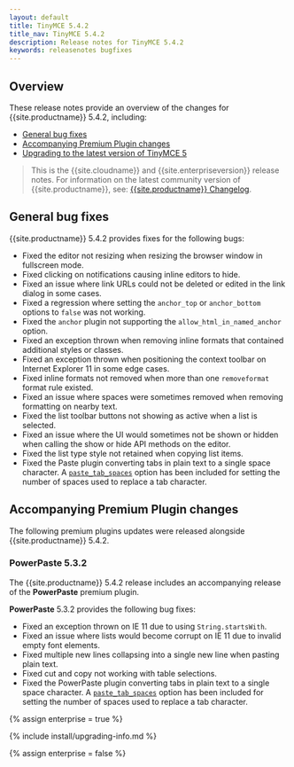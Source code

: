 ```yaml
---
layout: default
title: TinyMCE 5.4.2
title_nav: TinyMCE 5.4.2
description: Release notes for TinyMCE 5.4.2
keywords: releasenotes bugfixes
---
```


## Overview

These release notes provide an overview of the changes for {{site.productname}} 5.4.2, including:

- [General bug fixes](#generalbugfixes)
- [Accompanying Premium Plugin changes](#accompanyingpremiumpluginchanges)
- [Upgrading to the latest version of TinyMCE 5](#upgradingtothelatestversionoftinymce5)

> This is the {{site.cloudname}} and {{site.enterpriseversion}} release notes. For information on the latest community version of {{site.productname}}, see: [{{site.productname}} Changelog]({{site.baseurl}}/changelog/).

## General bug fixes

{{site.productname}} 5.4.2 provides fixes for the following bugs:

* Fixed the editor not resizing when resizing the browser window in fullscreen mode.
* Fixed clicking on notifications causing inline editors to hide.
* Fixed an issue where link URLs could not be deleted or edited in the link dialog in some cases.
* Fixed a regression where setting the `anchor_top` or `anchor_bottom` options to `false` was not working.
* Fixed the `anchor` plugin not supporting the `allow_html_in_named_anchor` option.
* Fixed an exception thrown when removing inline formats that contained additional styles or classes.
* Fixed an exception thrown when positioning the context toolbar on Internet Explorer 11 in some edge cases.
* Fixed inline formats not removed when more than one `removeformat` format rule existed.
* Fixed an issue where spaces were sometimes removed when removing formatting on nearby text.
* Fixed the list toolbar buttons not showing as active when a list is selected.
* Fixed an issue where the UI would sometimes not be shown or hidden when calling the show or hide API methods on the editor.
* Fixed the list type style not retained when copying list items.
* Fixed the Paste plugin converting tabs in plain text to a single space character. A [`paste_tab_spaces`]({{site.baseurl}}/plugins/paste/#paste_tab_spaces) option has been included for setting the number of spaces used to replace a tab character.

## Accompanying Premium Plugin changes

The following premium plugins updates were released alongside {{site.productname}} 5.4.2.

### PowerPaste 5.3.2

The {{site.productname}} 5.4.2 release includes an accompanying release of the **PowerPaste** premium plugin.

**PowerPaste** 5.3.2 provides the following bug fixes:

* Fixed an exception thrown on IE 11 due to using `String.startsWith`.
* Fixed an issue where lists would become corrupt on IE 11 due to invalid empty font elements.
* Fixed multiple new lines collapsing into a single new line when pasting plain text.
* Fixed cut and copy not working with table selections.
* Fixed the PowerPaste plugin converting tabs in plain text to a single space character. A [`paste_tab_spaces`]({{site.baseurl}}/plugins/powerpaste/#paste_tab_spaces) option has been included for setting the number of spaces used to replace a tab character.

{% assign enterprise = true %}

{% include install/upgrading-info.md %}

{% assign enterprise = false %}
